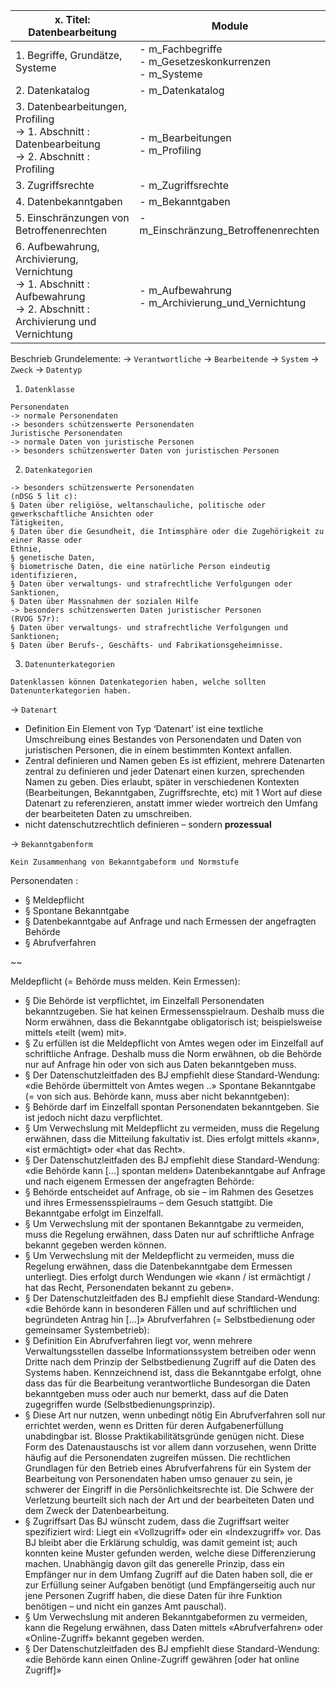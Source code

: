 | x. Titel: Datenbearbeitung                                                                                                     | Module                                                      |
| ------------------------------------------------------------------------------------------------------------------------------ | ----------------------------------------------------------- |
| 1. Begriffe, Grundätze, Systeme                                                                                                | - m_Fachbegriffe<br>- m_Gesetzeskonkurrenzen<br>- m_Systeme |
| 2. Datenkatalog                                                                                                                | - m_Datenkatalog                                            |
| 3. Datenbearbeitungen, Profiling<br>-> 1. Abschnitt : Datenbearbeitung<br>-> 2. Abschnitt : Profiling                          | <br>- m_Bearbeitungen<br>- m_Profiling                      |
| 3. Zugriffsrechte                                                                                                              | - m_Zugriffsrechte                                          |
| 4. Datenbekanntgaben                                                                                                           | - m_Bekanntgaben                                            |
| 5. Einschränzungen von Betroffenenrechten                                                                                      | - m\_Einschränzung\_Betroffenenrechten                      |
| 6. Aufbewahrung, Archivierung, Vernichtung<br>-> 1. Abschnitt : Aufbewahrung<br>-> 2. Abschnitt : Archivierung und Vernichtung | <br>- m_Aufbewahrung<br>- m_Archivierung_und_Vernichtung    |

Beschrieb Grundelemente:
-> `Verantwortliche`
-> `Bearbeitende`
-> `System`
-> `Zweck`
-> `Datentyp`
1. `Datenklasse`
```
Personendaten
-> normale Personendaten
-> besonders schützenswerte Personendaten
Juristische Personendaten
-> normale Daten von juristische Personen
-> besonders schützenswerter Daten von juristischen Personen
```

2. `Datenkategorien`

```
-> besonders schützenswerte Personendaten
(nDSG 5 lit c):
§ Daten über religiöse, weltanschauliche, politische oder gewerkschaftliche Ansichten oder
Tätigkeiten,
§ Daten über die Gesundheit, die Intimsphäre oder die Zugehörigkeit zu einer Rasse oder
Ethnie,
§ genetische Daten,
§ biometrische Daten, die eine natürliche Person eindeutig identifizieren,
§ Daten über verwaltungs- und strafrechtliche Verfolgungen oder Sanktionen,
§ Daten über Massnahmen der sozialen Hilfe
-> besonders schützenswerten Daten juristischer Personen
(RVOG 57r):
§ Daten über verwaltungs- und strafrechtliche Verfolgungen und Sanktionen;
§ Daten über Berufs-, Geschäfts- und Fabrikationsgeheimnisse.
```

3. `Datenunterkategorien`

```
Datenklassen können Datenkategorien haben, welche sollten Datenunterkategorien haben.
```

-> `Datenart`

- Definition
Ein Element von Typ ‘Datenart’ ist eine textliche Umschreibung eines Bestandes von
Personendaten und Daten von juristischen Personen, die in einem bestimmten Kontext anfallen.
- Zentral definieren und Namen geben
Es ist effizient, mehrere Datenarten zentral zu definieren und jeder Datenart einen kurzen,
sprechenden Namen zu geben. Dies erlaubt, später in verschiedenen Kontexten (Bearbeitungen,
Bekanntgaben, Zugriffsrechte, etc) mit 1 Wort auf diese Datenart zu referenzieren, anstatt immer
wieder wortreich den Umfang der bearbeiteten Daten zu umschreiben.
- nicht datenschutzrechtlich definieren – sondern **prozessual**

-> `Bekanntgabenform`

`Kein Zusammenhang von Bekanntgabeform und Normstufe`

Personendaten : 
- § Meldepflicht
- § Spontane Bekanntgabe
- § Datenbekanntgabe auf Anfrage und nach Ermessen der angefragten Behörde
- § Abrufverfahren

~~

Meldepflicht (= Behörde muss melden. Kein Ermessen):
- § Die Behörde ist verpflichtet, im Einzelfall Personendaten bekanntzugeben. Sie hat keinen Ermessensspielraum. Deshalb muss die Norm erwähnen, dass die Bekanntgabe obligatorisch ist; beispielsweise mittels «teilt (wem) mit».
- § Zu erfüllen ist die Meldepflicht von Amtes wegen oder im Einzelfall auf schriftliche Anfrage. Deshalb muss die Norm erwähnen, ob die Behörde nur auf Anfrage hin oder von sich aus Daten bekanntgeben muss.
- § Der Datenschutzleitfaden des BJ empfiehlt diese Standard-Wendung: «die Behörde übermittelt von Amtes wegen ..»
Spontane Bekanntgabe (= von sich aus. Behörde kann, muss aber nicht bekanntgeben):
- § Behörde darf im Einzelfall spontan Personendaten bekanntgeben. Sie ist jedoch nicht dazu verpflichtet.
- § Um Verwechslung mit Meldepflicht zu vermeiden, muss die Regelung erwähnen, dass die Mitteilung fakultativ ist. Dies erfolgt mittels «kann», «ist ermächtigt» oder «hat das Recht».
- § Der Datenschutzleitfaden des BJ empfiehlt diese Standard-Wendung: «die Behörde kann […] spontan melden»
Datenbekanntgabe auf Anfrage und nach eigenem Ermessen der angefragten Behörde:
- § Behörde entscheidet auf Anfrage, ob sie – im Rahmen des Gesetzes und ihres Ermessensspielraums – dem Gesuch stattgibt. Die Bekanntgabe erfolgt im Einzelfall.
- § Um Verwechslung mit der spontanen Bekanntgabe zu vermeiden, muss die Regelung erwähnen, dass Daten nur auf schriftliche Anfrage bekannt gegeben werden können.
- § Um Verwechslung mit der Meldepflicht zu vermeiden, muss die Regelung erwähnen, dass die Datenbekanntgabe dem Ermessen unterliegt. Dies erfolgt durch Wendungen wie «kann / ist ermächtigt / hat das Recht, Personendaten bekannt zu geben».
- § Der Datenschutzleitfaden des BJ empfiehlt diese Standard-Wendung: «die Behörde kann in besonderen Fällen und auf schriftlichen und begründeten Antrag hin […]»
Abrufverfahren (= Selbstbedienung oder gemeinsamer Systembetrieb):
- § Definition
  Ein Abrufverfahren liegt vor, wenn mehrere Verwaltungsstellen dasselbe Informationssystem betreiben oder wenn Dritte nach dem Prinzip der Selbstbedienung Zugriff auf die Daten des Systems haben. Kennzeichnend ist, dass die Bekanntgabe erfolgt, ohne dass das für die Bearbeitung verantwortliche Bundesorgan die Daten bekanntgeben muss oder auch nur bemerkt, dass auf die Daten zugegriffen wurde (Selbstbedienungsprinzip).
- § Diese Art nur nutzen, wenn unbedingt nötig
  Ein Abrufverfahren soll nur errichtet werden, wenn es Dritten für deren Aufgabenerfüllung unabdingbar ist. Blosse Praktikabilitätsgründe genügen nicht. Diese Form des Datenaustauschs ist vor allem dann vorzusehen, wenn Dritte häufig auf die Personendaten zugreifen müssen. Die rechtlichen Grundlagen für den Betrieb eines Abrufverfahrens für ein System der Bearbeitung von Personendaten haben umso genauer zu sein, je schwerer der Eingriff in die Persönlichkeitsrechte ist. Die Schwere der Verletzung beurteilt sich nach der Art und der bearbeiteten Daten und dem Zweck der Datenbearbeitung.
- § Zugriffsart
  Das BJ wünscht zudem, dass die Zugriffsart weiter spezifiziert wird: Liegt ein «Vollzugriff» oder ein «Indexzugriff» vor. Das BJ bleibt aber die Erklärung schuldig, was damit gemeint ist; auch konnten keine Muster gefunden werden, welche diese Differenzierung machen. Unabhängig davon gilt das generelle Prinzip, dass ein Empfänger nur in dem Umfang Zugriff auf die Daten haben soll, die er zur Erfüllung seiner Aufgaben benötigt (und Empfängerseitig auch nur jene Personen Zugriff haben, die diese Daten für ihre Funktion benötigen – und nicht ein ganzes Amt pauschal).
- § Um Verwechslung mit anderen Bekanntgabeformen zu vermeiden, kann die Regelung erwähnen, dass Daten mittels «Abrufverfahren» oder «Online-Zugriff» bekannt gegeben werden.
- § Der Datenschutzleitfaden des BJ empfiehlt diese Standard-Wendung:
  «die Behörde kann einen Online-Zugriff gewähren [oder hat online Zugriff]»